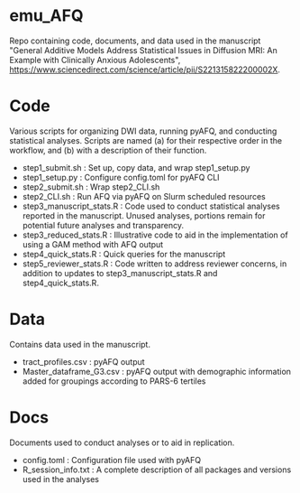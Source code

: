 # emu_AFQ

Repo containing code, documents, and data used in the manuscript "General Additive Models Address Statistical Issues in Diffusion MRI: An Example with Clinically Anxious Adolescents", https://www.sciencedirect.com/science/article/pii/S221315822200002X.

# Code

Various scripts for organizing DWI data, running pyAFQ, and conducting statistical analyses. Scripts are named (a) for their respective order in the workflow, and (b) with a description of their function.

- step1_submit.sh : Set up, copy data, and wrap step1_setup.py
- step1_setup.py : Configure config.toml for pyAFQ CLI
- step2_submit.sh : Wrap step2_CLI.sh
- step2_CLI.sh : Run AFQ via pyAFQ on Slurm scheduled resources
- step3_manuscript_stats.R : Code used to conduct statistical analyses reported in the manuscript. Unused analyses, portions remain for potential future analyses and transparency.
- step3_reduced_stats.R : Illustrative code to aid in the implementation of using a GAM method with AFQ output
- step4_quick_stats.R : Quick queries for the manuscript
- step5_reviewer_stats.R : Code written to address reviewer concerns, in addition to updates to step3_manuscript_stats.R and step4_quick_stats.R.


# Data

Contains data used in the manuscript.

- tract_profiles.csv : pyAFQ output
- Master_dataframe_G3.csv : pyAFQ output with demographic information added for groupings according to PARS-6 tertiles


# Docs

Documents used to conduct analyses or to aid in replication.

- config.toml : Configuration file used with pyAFQ
- R_session_info.txt : A complete description of all packages and versions used in the analyses
